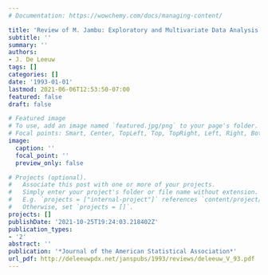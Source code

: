 ```yaml
---
# Documentation: https://wowchemy.com/docs/managing-content/

title: 'Review of M. Jambu: Exploratory and Multivariate Data Analysis'
subtitle: ''
summary: ''
authors:
- J. De Leeuw
tags: []
categories: []
date: '1993-01-01'
lastmod: 2021-06-06T12:53:50-07:00
featured: false
draft: false

# Featured image
# To use, add an image named `featured.jpg/png` to your page's folder.
# Focal points: Smart, Center, TopLeft, Top, TopRight, Left, Right, BottomLeft, Bottom, BottomRight.
image:
  caption: ''
  focal_point: ''
  preview_only: false

# Projects (optional).
#   Associate this post with one or more of your projects.
#   Simply enter your project's folder or file name without extension.
#   E.g. `projects = ["internal-project"]` references `content/project/deep-learning/index.md`.
#   Otherwise, set `projects = []`.
projects: []
publishDate: '2021-10-25T19:24:03.218402Z'
publication_types:
- '2'
abstract: ''
publication: '*Journal of the American Statistical Association*'
url_pdf: http://deleeuwpdx.net/janspubs/1993/reviews/deleeuw_V_93.pdf
---
```

